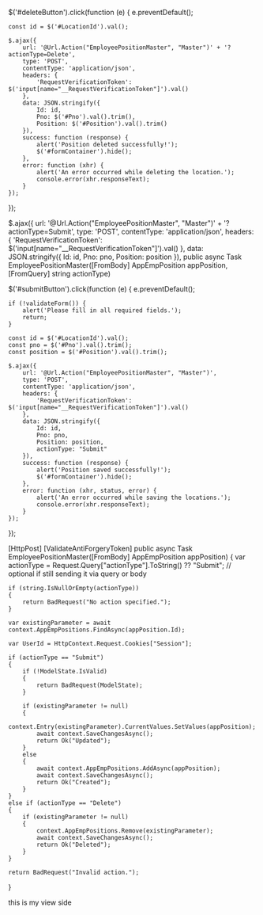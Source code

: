 $('#deleteButton').click(function (e) {
    e.preventDefault();

    const id = $('#LocationId').val();

    $.ajax({
        url: '@Url.Action("EmployeePositionMaster", "Master")' + '?actionType=Delete',
        type: 'POST',
        contentType: 'application/json',
        headers: {
            'RequestVerificationToken': $('input[name="__RequestVerificationToken"]').val()
        },
        data: JSON.stringify({
            Id: id,
            Pno: $('#Pno').val().trim(),
            Position: $('#Position').val().trim()
        }),
        success: function (response) {
            alert('Position deleted successfully!');
            $('#formContainer').hide();
        },
        error: function (xhr) {
            alert('An error occurred while deleting the location.');
            console.error(xhr.responseText);
        }
    });
});






$.ajax({
    url: '@Url.Action("EmployeePositionMaster", "Master")' + '?actionType=Submit',
    type: 'POST',
    contentType: 'application/json',
    headers: {
        'RequestVerificationToken': $('input[name="__RequestVerificationToken"]').val()
    },
    data: JSON.stringify({
        Id: id,
        Pno: pno,
        Position: position
    }),
public async Task<IActionResult> EmployeePositionMaster([FromBody] AppEmpPosition appPosition, [FromQuery] string actionType)




$('#submitButton').click(function (e) {
    e.preventDefault();

    if (!validateForm()) {
        alert('Please fill in all required fields.');
        return;
    }

    const id = $('#LocationId').val();
    const pno = $('#Pno').val().trim();
    const position = $('#Position').val().trim();

    $.ajax({
        url: '@Url.Action("EmployeePositionMaster", "Master")',
        type: 'POST',
        contentType: 'application/json',
        headers: {
            'RequestVerificationToken': $('input[name="__RequestVerificationToken"]').val()
        },
        data: JSON.stringify({
            Id: id,
            Pno: pno,
            Position: position,
            actionType: "Submit"
        }),
        success: function (response) {
            alert('Position saved successfully!');
            $('#formContainer').hide();
        },
        error: function (xhr, status, error) {
            alert('An error occurred while saving the locations.');
            console.error(xhr.responseText);
        }
    });
});

[HttpPost]
[ValidateAntiForgeryToken]
public async Task<IActionResult> EmployeePositionMaster([FromBody] AppEmpPosition appPosition)
{
    var actionType = Request.Query["actionType"].ToString() ?? "Submit"; // optional if still sending it via query or body

    if (string.IsNullOrEmpty(actionType))
    {
        return BadRequest("No action specified.");
    }

    var existingParameter = await context.AppEmpPositions.FindAsync(appPosition.Id);

    var UserId = HttpContext.Request.Cookies["Session"];
    
    if (actionType == "Submit")
    {
        if (!ModelState.IsValid)
        {
            return BadRequest(ModelState);
        }

        if (existingParameter != null)
        {
            context.Entry(existingParameter).CurrentValues.SetValues(appPosition);
            await context.SaveChangesAsync();
            return Ok("Updated");
        }
        else
        {
            await context.AppEmpPositions.AddAsync(appPosition);
            await context.SaveChangesAsync();
            return Ok("Created");
        }
    }
    else if (actionType == "Delete")
    {
        if (existingParameter != null)
        {
            context.AppEmpPositions.Remove(existingParameter);
            await context.SaveChangesAsync();
            return Ok("Deleted");
        }
    }

    return BadRequest("Invalid action.");
}




this is my view side 

<div id="formContainer" style="display:none;">
    <form asp-action="EmployeePositionMaster" asp-controller="Master" id="form2" method="post">
        @Html.AntiForgeryToken()
        <div asp-validation-summary="ModelOnly" class="text-danger"></div>
        <div class="card rounded-9">
            <div class="card-header text-center" style="background-color: #bbb8bf;color: #000000;font-weight:bold;">
                Location Master Entry
            </div>
            <div class="col-md-12">
                <fieldset style="border:1px solid #bfbebe;padding:5px 20px 5px 20px;border-radius:6px;">
                    <div class="row">

                        <div class="form-group row">

                            <div class="col-sm-1 d-flex">
                                <label asp-for="Pno" class="control-label">Pno</label>
                            </div>
                            <div class="col-sm-3">
                                <input asp-for="Pno" class="form-control form-control-sm PnoInput" id="Pno" placeholder="" required autocomplete="off" />

                            </div>
                            <div class="col-sm-1 d-flex">
                                <label asp-for="Position" class="control-label">Position</label>
                            </div>
                            <div class="col-sm-2">
                                <input asp-for="Position" class="form-control form-control-sm PositionInput" id="Position" placeholder="" required autocomplete="off" />

                            </div>
                         

                        </div>

                        <input type="hidden" name="Id" value="@Model.Id" />
                        <div class="form-group row mt-2">

                            <input asp-for="Id" type="text" value="@Model.Id" id="LocationId" hidden />
                            
                        </div>
                        <input type="hidden" name="actionType" id="actionType" value="" />
                        <div class="form-group row">
                            <div class="col-sm-12 text-center">
                                <!-- Submit Button -->
                                <button type="button" id="submitButton" name="actionType" class="btn btn-primary">Submit</button>
                                <button type="button" id="deleteButton" name="actionType" class="btn btn-danger">Delete</button>

                            </div>
                        </div>

                    </div>
                </fieldset>

            </div>
        </div>
    </form>



  

  

</div>
this is my jquery 

<script>
    $(document).ready(function () {

        function validateForm() {
            let isValid = true;

          
            $('.is-invalid').removeClass('is-invalid');

           
            if ($('#Pno').val().trim() === '') {
                $('#Pno').addClass('is-invalid');
                isValid = false;
            }
            if ($('#Position').val().trim() === '') {
                $('#Position').addClass('is-invalid');
                isValid = false;
            }

            return isValid;
        }

        // Function to set the actionType before form submission
        function setAction(actionType, event = null) {
            if (event) event.preventDefault();
            $('#actionType').val(actionType);
            $('#form2').submit();
        }

        // Show the form for adding a new entry
        $('#showFormButton2').click(function () {
            $('#formContainer').show();
            $('#form2')[0].reset(); // Clear form fields
            $('#deleteButton').hide();
            $('#addRowButton').show();
        });

        // Open filled form for editing
        $(".OpenFilledForm").click(function (e) {
            e.preventDefault();
            $('#deleteButton').show();
            $('#addRowButton').hide();

            var id = $(this).data("id");
            $.ajax({
                url: '@Url.Action("EmployeePositionMaster", "Master")',
                type: 'GET',
                data: { id: id },
                success: function (response) {
                    // Populate form fields with response data
                    $('#form2 #LocationId').val(response.id);
                   
                    $('#form2 #Pno').val(response.pno);
                    $('#form2 #Position').val(response.position);
                   

                    // Show the form
                    $('#formContainer').show();
                },
                error: function () {
                    alert("An error occurred while loading the form data.");
                }
            });
        });

      


        // Handle the submit button click
        $('#submitButton').click(function (e) {
            e.preventDefault();

            // Validate form fields
            if (!validateForm()) {
                alert('Please fill in all required fields.');
                return;
            }

            const id = $('#LocationId').val();
            const rowsData = [];
          
                const pno = $(this).find('.PnoInput').val();
                const position = $(this).find('.PositionInput').val();
               

                rowsData.push({
                    Position: position,
                    Pno: pno,
                    Id: id
                });
       

            $.ajax({
                url: '@Url.Action("EmployeePositionMaster", "Master")',
                type: 'POST',
                contentType: 'application/json',
                data: JSON.stringify({
                    Id: id,
                    actionType: "Submit"
                }),
                success: function (response) {
                    alert('Position saved successfully!');
                    $('#formContainer').hide();
                },
                error: function () {
                    alert('An error occurred while saving the locations.');
                }
            });
        });



        // Handle the delete button click
        $('#deleteButton').click(function (e) {
            e.preventDefault();
            const id = $('#LocationId').val();
            const rowsData = [];
            $('.location-row').each(function () {
                //const id = $(this).data('id');
                rowsData.push({ Id: id });
            });

            $.ajax({
                url: '@Url.Action("EmployeePositionMaster", "Master")',
                type: 'POST',
                contentType: 'application/json',
                data: JSON.stringify({ Id: id, appLocations: rowsData, actionType: "Delete" }),
                success: function (response) {
                    alert('Locations deleted successfully!');
                    $('#formContainer').hide();
                },
                error: function () {
                    alert('An error occurred while deleting the locations.');
                }
            });
        });
    });
</script>

and this is my controller logic 

[HttpPost]
[ValidateAntiForgeryToken]
public async Task<IActionResult> EmployeePositionMaster(AppEmpPosition appPosition, string actionType)
{
    if (string.IsNullOrEmpty(actionType))
    {
        return BadRequest("No action specified.");
    }

    var existingParameter = await context.AppEmpPositions.FindAsync(appPosition.Id);

    var UserId = HttpContext.Request.Cookies["Session"];
    if (actionType == "Submit")
    {
        if (!ModelState.IsValid)
        {
            foreach (var state in ModelState)
            {
                foreach (var error in state.Value.Errors)
                {
                    Console.WriteLine($"Key:{state.Key},Error:{error.ErrorMessage}");
                }
            }
        }


        if (ModelState.IsValid)
        {


            if (existingParameter != null)
            {
              
                context.Entry(existingParameter).CurrentValues.SetValues(appPosition);
                await context.SaveChangesAsync();
                TempData["Updatedmsg"] = "Position Updated Successfully!";
                return RedirectToAction("PositionMaster");
            }
            else
            {

                
                await context.AppEmpPositions.AddAsync(appPosition);
                await context.SaveChangesAsync();
                TempData["msg"] = "Position Added Successfully!";
                return RedirectToAction("PositionMaster");
            }
        }
    }
    else if (actionType == "Delete")
    {
        if (existingParameter != null)
        {
            context.AppEmpPositions.Remove(existingParameter);
            await context.SaveChangesAsync();
            TempData["Dltmsg"] = "Position Deleted Successfully!";
        }
    }

    return RedirectToAction("PositionMaster");
}

in this i am getting An error occurred while saving the locations.
